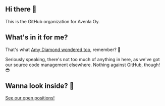 ## Hi there 👋

This is the GitHub organization for Avenla Oy.

## What's in it for me?

That's what [Amy Diamond wondered too](https://www.youtube.com/watch?v=TRv0zlWQvuM), remember? 🎵  

Seriously speaking, there's not too much of anything in here, as we've got our source code management elsewhere. Nothing against GitHub, though! 😎

## Wanna look inside? 👀

[See our open positions!](https://www.avenla.fi/ura-avenlassa/)
